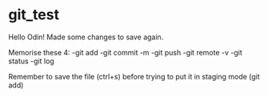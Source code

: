 # git_test

Hello Odin!
Made some changes to save again.


Memorise these 4:
 -git add 
 -git commit -m
 -git push
 -git remote -v
 -git status
 -git log


 Remember to save the file (ctrl+s) before trying to put it in staging mode (git add)

 
